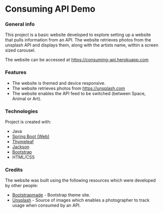 # Consuming API Demo

### General info
This project is a basic website developed to explore setting up a website that pulls information from an API. The website retrieves photos from the unsplash API and displays them, along with the artists name, within a screen sized carousel. 

The website can be accessed at https://consuming-api.herokuapp.com

### Features
* The website is themed and device responsive.
* The website retrieves photos from https://unsplash.com
* The website enables the API feed to be switched (between Space, Animal or Art).

### Technologies
Project is created with:
* Java
* [Spring Boot (Web)](https://spring.io/projects/spring-boot)
* [Thymeleaf](https://www.thymeleaf.org/)
* [Jackson](https://github.com/FasterXML/jackson)
* [Bootstrap](https://getbootstrap.com/)
* HTML/CSS

### Credits
The website was built using the following resources which were developed by other people:
* [Bootstrapmade](https://bootstrapmade.com/) - Bootstrap theme site.
* [Unsplash](https://unsplash.com/) - Source of images which enables a photographer to track usage when consumed by an API.
